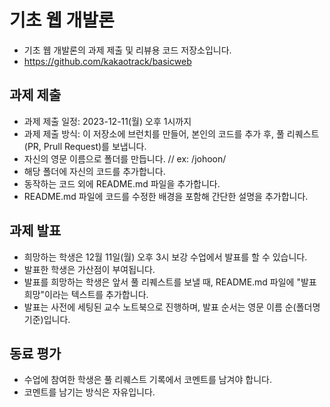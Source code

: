 # 기초 웹 개발론
* 기초 웹 개발론의 과제 제출 및 리뷰용 코드 저장소입니다. 
* https://github.com/kakaotrack/basicweb

## 과제 제출
* 과제 제출 일정: 2023-12-11(월) 오후 1시까지
* 과제 제출 방식: 이 저장소에 브런치를 만들어, 본인의 코드를 추가 후, 풀 리퀘스트(PR, Prull Request)를 보냅니다. 
 * 자신의 영문 이름으로 폴더를 만듭니다. // ex: /johoon/
 * 해당 폴더에 자신의 코드를 추가합니다.
 * 동작하는 코드 외에 README.md 파일을 추가합니다.
 * README.md 파일에 코드를 수정한 배경을 포함해 간단한 설명을 추가합니다.

## 과제 발표
* 희망하는 학생은 12월 11일(월) 오후 3시 보강 수업에서 발표를 할 수 있습니다. 
* 발표한 학생은 가산점이 부여됩니다.
* 발표를 희망하는 학생은 앞서 풀 리퀘스트를 보낼 때, README.md 파일에 "발표 희망"이라는 텍스트를 추가합니다.
* 발표는 사전에 세팅된 교수 노트북으로 진행하며, 발표 순서는 영문 이름 순(폴더명 기준)입니다.

## 동료 평가
* 수업에 참여한 학생은 풀 리퀘스트 기록에서 코멘트를 남겨야 합니다.
* 코멘트를 남기는 방식은 자유입니다.

